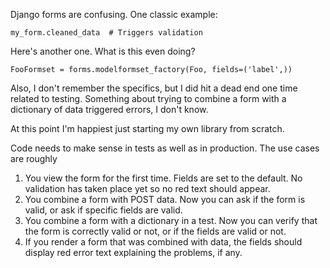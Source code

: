 Django forms are confusing. One classic example:

    my_form.cleaned_data  # Triggers validation

Here's another one. What is this even doing?

    FooFormset = forms.modelformset_factory(Foo, fields=('label',))

Also, I don't remember the specifics, but I did hit a dead end one time related
to testing. Something about trying to combine a form with a dictionary of data
triggered errors, I don't know.

At this point I'm happiest just starting my own library from scratch.

Code needs to make sense in tests as well as in production. The use cases are
roughly

1. You view the form for the first time. Fields are set to the default. No validation has taken place yet so no red text should appear.
1. You combine a form with POST data. Now you can ask if the form is valid, or ask if specific fields are valid.
1. You combine a form with a dictionary in a test. Now you can verify that the form is correctly valid or not, or if the fields are valid or not.
1. If you render a form that was combined with data, the fields should display red error text explaining the problems, if any.
